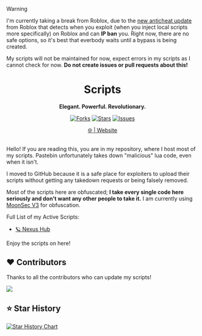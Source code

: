 > [!WARNING]
> I'm currently taking a break from Roblox, due to the [new anticheat update](https://devforum.roblox.com/t/an-update-on-automated-action-against-modified-clients/3640609) from Roblox that detects when you exploit (when you inject local scripts more specifically) on Roblox and can **IP ban** you. Right now, there are no safe options, so it's best that everbody waits until a bypass is being created.
> 
> My scripts will not be maintained for now, expect errors in my scripts as I cannot check for now. **Do not create issues or pull requests about this!**

<h1 align="center">Scripts</h1>
<p align="center"><strong>Elegant. Powerful. Revolutionary.</strong></p>


<div align="center">

[![Forks](https://img.shields.io/github/forks/jacklebeignet/scripts.svg)](https://github.com/jacklebeignet/scripts/network/members)
[![Stars](https://img.shields.io/github/stars/jacklebeignet/scripts.svg)](https://github.com/jacklebeignet/scripts/stargazers)
[![Issues](https://img.shields.io/github/issues/jacklebeignet/scripts.svg)](https://github.com/jacklebeignet/scripts/issues)

</div>

<div align="center">
  <a href="https://jacklebeignet.github.io/scripts/">🌐 | Website</a>
</div>
<br>

Hello! If you are reading this, you are in my repository, where I host most of my scripts. Pastebin unfortunately takes down "malicious" lua code, even when it isn't.

I moved to GitHub because it is a safe place for exploiters to upload their scripts without getting any takedown requests or being falsely removed.

Most of the scripts here are obfuscated; **I take every single code here seriously and don't want any other people to take it.** I am currently using [MoonSec V3](https://discord.gg/kXqaQ2QzWz) for obfuscation.

Full List of my Active Scripts:
- [🪐 Nexus Hub](https://github.com/jacklebeignet/scripts/blob/main/NexusHub/README.md)

Enjoy the scripts on here!

## ❤️ Contributors
Thanks to all the contributors who can update my scripts!

<a href="https://github.com/jacklebeignet/scripts/graphs/contributors">
  <img src="https://contrib.rocks/image?repo=jacklebeignet/scripts" />
</a>

## ⭐️ Star History

[![Star History Chart](https://api.star-history.com/svg?repos=jacklebeignet/scripts&type=Date)](https://www.star-history.com/#jacklebeignet/scripts&Date)
